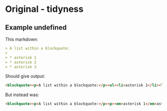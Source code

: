 # Original - tidyness

## Example undefined

This markdown:

```markdown
> A list within a blockquote:
> 
> *	asterisk 1
> *	asterisk 2
> *	asterisk 3

```

Should give output:

```html
<blockquote><p>A list within a blockquote:</p><ul><li>asterisk 1</li><li>asterisk 2</li><li>asterisk 3</li></ul></blockquote>
```

But instead was:

```html
<blockquote><p>A list within a blockquote:</p><p><em>asterisk 1</em>asterisk 2 * asterisk 3</p></blockquote>
```
